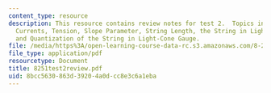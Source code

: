 ```yaml
---
content_type: resource
description: This resource contains review notes for test 2.  Topics include World-Sheet
  Currents, Tension, Slope Parameter, String Length, the String in Light-Cone Gauge,
  and Quantization of the String in Light-Cone Gauge.
file: /media/https%3A/open-learning-course-data-rc.s3.amazonaws.com/8-251-string-theory-for-undergraduates-spring-2007/8bcc5630863d39204a0dcc8e3c6a1eba_8251test2review.pdf
file_type: application/pdf
resourcetype: Document
title: 8251test2review.pdf
uid: 8bcc5630-863d-3920-4a0d-cc8e3c6a1eba
---
```


